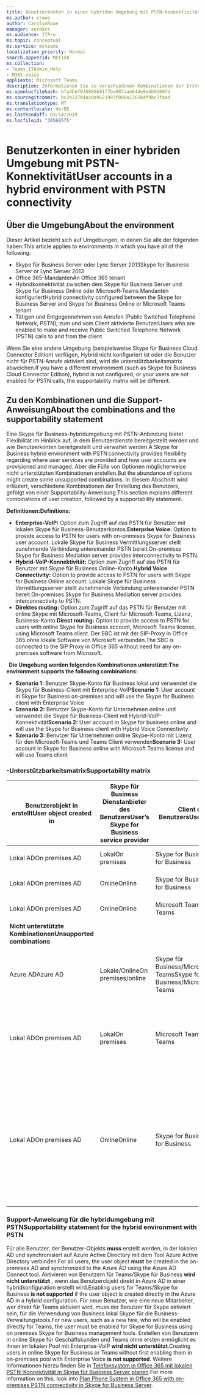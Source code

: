 ```yaml
---
title: Benutzerkonten in einer hybriden Umgebung mit PSTN-Konnektivität
ms.author: crowe
author: CarolynRowe
manager: serdars
ms.audience: ITPro
ms.topic: conceptual
ms.service: msteams
localization_priority: Normal
search.appverid: MET150
ms.collection:
- Teams_ITAdmin_Help
- M365-voice
appliesto: Microsoft Teams
description: Informationen Sie zu verschiedenen Kombinationen der Erstellung des Benutzers und welche Kombinationen unterstützt oder nicht unterstützt werden.
ms.openlocfilehash: bfa4bef876886b01f7be987aae644e9e4b9169fd
ms.sourcegitcommit: bc2b227b4ac0a9521993f808a1361b4f9bc7faad
ms.translationtype: MT
ms.contentlocale: de-DE
ms.lasthandoff: 03/14/2019
ms.locfileid: "30569575"
---
```

# <a name="user-accounts-in-a-hybrid-environment-with-pstn-connectivity"></a><span data-ttu-id="ad8e4-103">Benutzerkonten in einer hybriden Umgebung mit PSTN-Konnektivität</span><span class="sxs-lookup"><span data-stu-id="ad8e4-103">User accounts in a hybrid environment with PSTN connectivity</span></span>

## <a name="about-the-environment"></a><span data-ttu-id="ad8e4-104">Über die Umgebung</span><span class="sxs-lookup"><span data-stu-id="ad8e4-104">About the environment</span></span>

<span data-ttu-id="ad8e4-105">Dieser Artikel bezieht sich auf Umgebungen, in denen Sie alle der folgenden haben:</span><span class="sxs-lookup"><span data-stu-id="ad8e4-105">This article applies to environments in which you have all of the following:</span></span> 
 
- <span data-ttu-id="ad8e4-106">Skype für Business Server oder Lync Server 2013</span><span class="sxs-lookup"><span data-stu-id="ad8e4-106">Skype for Business Server or Lync Server 2013</span></span> 
- <span data-ttu-id="ad8e4-107">Office 365-Mandanten</span><span class="sxs-lookup"><span data-stu-id="ad8e4-107">An Office 365 tenant</span></span> 
- <span data-ttu-id="ad8e4-108">Hybridkonnektivität zwischen dem Skype für Business Server und Skype für Business Online oder Microsoft-Teams Mandanten konfiguriert</span><span class="sxs-lookup"><span data-stu-id="ad8e4-108">Hybrid connectivity configured between the Skype for Business Server and Skype for Business Online or Microsoft Teams tenant</span></span> 
- <span data-ttu-id="ad8e4-109">Tätigen und Entgegennehmen von Anrufen (Public Switched Telephone Network, PSTN), zum und vom Client aktivierte Benutzer</span><span class="sxs-lookup"><span data-stu-id="ad8e4-109">Users who are enabled to make and receive Public Switched Telephone Network (PSTN) calls to and from the client</span></span>

 
<span data-ttu-id="ad8e4-110">Wenn Sie eine andere Umgebung (beispielsweise Skype für Business Cloud Connector Edition) verfügen, Hybrid nicht konfiguriert ist oder die Benutzer nicht für PSTN-Anrufe aktiviert sind, wird die unterstützbarkeitsmatrix abweichen.</span><span class="sxs-lookup"><span data-stu-id="ad8e4-110">If you have a different environment (such as Skype for Business Cloud Connector Edition), hybrid is not configured, or your users are not enabled for PSTN calls, the supportability matrix will be different.</span></span>  

## <a name="about-the-combinations-and-the-supportability-statement"></a><span data-ttu-id="ad8e4-111">Zu den Kombinationen und die Support-Anweisung</span><span class="sxs-lookup"><span data-stu-id="ad8e4-111">About the combinations and the supportability statement</span></span>  

<span data-ttu-id="ad8e4-112">Eine Skype für Business-hybridumgebung mit PSTN-Anbindung bietet Flexibilität im Hinblick auf, in dem Benutzerdienste bereitgestellt werden und wie Benutzerkonten bereitgestellt und verwaltet werden.</span><span class="sxs-lookup"><span data-stu-id="ad8e4-112">A Skype for Business hybrid environment with PSTN connectivity provides flexibility regarding where user services are provided and how user accounts are provisioned and managed.</span></span> <span data-ttu-id="ad8e4-113">Aber die Fülle von Optionen möglicherweise nicht unterstützten Kombinationen erstellen.</span><span class="sxs-lookup"><span data-stu-id="ad8e4-113">But the abundance of options might create some unsupported combinations.</span></span> <span data-ttu-id="ad8e4-114">In diesem Abschnitt wird erläutert, verschiedene Kombinationen der Erstellung des Benutzers, gefolgt von einer Supportability-Anweisung.</span><span class="sxs-lookup"><span data-stu-id="ad8e4-114">This section explains different combinations of user creation, followed by a supportability statement.</span></span>


<span data-ttu-id="ad8e4-115">**Definitionen:**</span><span class="sxs-lookup"><span data-stu-id="ad8e4-115">**Definitions:**</span></span>   
- <span data-ttu-id="ad8e4-116">**Enterprise-VoIP:** Option zum Zugriff auf das PSTN für Benutzer mit lokalen Skype für Business-Benutzerkontos.</span><span class="sxs-lookup"><span data-stu-id="ad8e4-116">**Enterprise Voice:** Option to provide access to PSTN for users with on-premises Skype for Business user account.</span></span> <span data-ttu-id="ad8e4-117">Lokale Skype für Business Vermittlungsserver stellt zunehmende Verbindung untereinander PSTN bereit.</span><span class="sxs-lookup"><span data-stu-id="ad8e4-117">On-premises Skype for Business Mediation server provides interconnectivity to PSTN.</span></span>  
- <span data-ttu-id="ad8e4-118">**Hybrid-VoIP-Konnektivität:** Option zum Zugriff auf das PSTN für Benutzer mit Skype für Business Online-Konto.</span><span class="sxs-lookup"><span data-stu-id="ad8e4-118">**Hybrid Voice Connectivity:** Option to provide access to PSTN for users with Skype for Business Online account.</span></span> <span data-ttu-id="ad8e4-119">Lokale Skype für Business Vermittlungsserver stellt zunehmende Verbindung untereinander PSTN bereit.</span><span class="sxs-lookup"><span data-stu-id="ad8e4-119">On-premises Skype for Business Mediation server provides interconnectivity to PSTN.</span></span> 
- <span data-ttu-id="ad8e4-120">**Direktes routing:** Option zum Zugriff auf das PSTN für Benutzer mit online Skype mit Microsoft-Teams, Client für Microsoft-Teams, Lizenz, Business-Konto.</span><span class="sxs-lookup"><span data-stu-id="ad8e4-120">**Direct routing:** Option to provide access to PSTN for users with online Skype for Business account, Microsoft Teams license, using Microsoft Teams client.</span></span> <span data-ttu-id="ad8e4-121">Der SBC ist mit der SIP-Proxy in Office 365 ohne lokale Software von Microsoft verbunden.</span><span class="sxs-lookup"><span data-stu-id="ad8e4-121">The SBC is connected to the SIP Proxy in Office 365 without need for any on-premises software from Microsoft.</span></span>

  
<span data-ttu-id="ad8e4-122">**Die Umgebung werden folgenden Kombinationen unterstützt:**</span><span class="sxs-lookup"><span data-stu-id="ad8e4-122">**The environment supports the following combinations:**</span></span>
- <span data-ttu-id="ad8e4-123">**Szenario 1:** Benutzer Skype-Konto für Business lokal und verwendet die Skype für Business-Client mit Enterprise-VoIP</span><span class="sxs-lookup"><span data-stu-id="ad8e4-123">**Scenario 1:** User account in Skype for Business on-premises and will use the Skype for Business client with Enterprise Voice</span></span>
- <span data-ttu-id="ad8e4-124">**Szenario 2:** Benutzer Skype-Konto für Unternehmen online und verwendet die Skype für Business-Client mit Hybrid-VoIP-Konnektivität</span><span class="sxs-lookup"><span data-stu-id="ad8e4-124">**Scenario 2:** User account in Skype for business online and will use the Skype for Business client with Hybrid Voice Connectivity</span></span>
- <span data-ttu-id="ad8e4-125">**Szenario 3:** Benutzer für Unternehmen online Skype-Konto mit Lizenz für den Microsoft-Teams und Teams Client verwenden</span><span class="sxs-lookup"><span data-stu-id="ad8e4-125">**Scenario 3:** User account in Skype for Business online with Microsoft Teams license and will use Teams client</span></span>
 
### <a name="supportability-matrix"></a><span data-ttu-id="ad8e4-126">-Unterstützbarkeitsmatrix</span><span class="sxs-lookup"><span data-stu-id="ad8e4-126">Supportability matrix</span></span>


|<span data-ttu-id="ad8e4-127">**Benutzerobjekt in erstellt**</span><span class="sxs-lookup"><span data-stu-id="ad8e4-127">**User object created in**</span></span>  |<span data-ttu-id="ad8e4-128">**Skype für Business Dienstanbieter des Benutzers**</span><span class="sxs-lookup"><span data-stu-id="ad8e4-128">**User’s Skype for Business service provider**</span></span>|<span data-ttu-id="ad8e4-129">**Client des Benutzers**</span><span class="sxs-lookup"><span data-stu-id="ad8e4-129">**User’s Client**</span></span>|<span data-ttu-id="ad8e4-130">**VoIP-option**</span><span class="sxs-lookup"><span data-stu-id="ad8e4-130">**Voice option**</span></span>|<span data-ttu-id="ad8e4-131">**Unterstützt**</span><span class="sxs-lookup"><span data-stu-id="ad8e4-131">**Supported**</span></span>|
| ------------ | --------- | --------- | --------- | -------- |
|<span data-ttu-id="ad8e4-132">Lokal AD</span><span class="sxs-lookup"><span data-stu-id="ad8e4-132">On premises AD</span></span>| <span data-ttu-id="ad8e4-133">Lokal</span><span class="sxs-lookup"><span data-stu-id="ad8e4-133">On premises</span></span> |<span data-ttu-id="ad8e4-134">Skype for Business</span><span class="sxs-lookup"><span data-stu-id="ad8e4-134">Skype for Business</span></span>   | <span data-ttu-id="ad8e4-135">Enterprise-VoIP</span><span class="sxs-lookup"><span data-stu-id="ad8e4-135">Enterprise Voice</span></span>   |<span data-ttu-id="ad8e4-136">Ja</span><span class="sxs-lookup"><span data-stu-id="ad8e4-136">Yes</span></span>|
|<span data-ttu-id="ad8e4-137">Lokal AD</span><span class="sxs-lookup"><span data-stu-id="ad8e4-137">On premises AD</span></span>|<span data-ttu-id="ad8e4-138">Online</span><span class="sxs-lookup"><span data-stu-id="ad8e4-138">Online</span></span>| <span data-ttu-id="ad8e4-139">Skype for Business</span><span class="sxs-lookup"><span data-stu-id="ad8e4-139">Skype for Business</span></span>  | <span data-ttu-id="ad8e4-140">Hybrid-VoIP-Konnektivität</span><span class="sxs-lookup"><span data-stu-id="ad8e4-140">Hybrid Voice Connectivity</span></span>   |<span data-ttu-id="ad8e4-141">Ja</span><span class="sxs-lookup"><span data-stu-id="ad8e4-141">Yes</span></span> |
|<span data-ttu-id="ad8e4-142">Lokal AD</span><span class="sxs-lookup"><span data-stu-id="ad8e4-142">On premises AD</span></span>|<span data-ttu-id="ad8e4-143">Online</span><span class="sxs-lookup"><span data-stu-id="ad8e4-143">Online</span></span> |<span data-ttu-id="ad8e4-144">Microsoft Teams</span><span class="sxs-lookup"><span data-stu-id="ad8e4-144">Microsoft Teams</span></span> |<span data-ttu-id="ad8e4-145">Direktes Routing</span><span class="sxs-lookup"><span data-stu-id="ad8e4-145">Direct Routing</span></span>  |<span data-ttu-id="ad8e4-146">Ja</span><span class="sxs-lookup"><span data-stu-id="ad8e4-146">Yes</span></span> |
|<span data-ttu-id="ad8e4-147">**Nicht unterstützte Kombinationen**</span><span class="sxs-lookup"><span data-stu-id="ad8e4-147">**Unsupported combinations**</span></span>    | |         |         |      |
|<span data-ttu-id="ad8e4-148">Azure AD</span><span class="sxs-lookup"><span data-stu-id="ad8e4-148">Azure AD</span></span>| <span data-ttu-id="ad8e4-149">Lokale/Online</span><span class="sxs-lookup"><span data-stu-id="ad8e4-149">On premises/online</span></span> | <span data-ttu-id="ad8e4-150">Skype für Business/Microsoft-Teams</span><span class="sxs-lookup"><span data-stu-id="ad8e4-150">Skype for Business/Microsoft Teams</span></span>|<span data-ttu-id="ad8e4-151">Enterprise-VoIP/Hybrid-VoIP Connectivity/Direct-Routing</span><span class="sxs-lookup"><span data-stu-id="ad8e4-151">Enterprise Voice/Hybrid Voice Connectivity/Direct Routing</span></span>  |<span data-ttu-id="ad8e4-152">Nein, muss User-Objekt erstellt werden, der lokale AD zuerst</span><span class="sxs-lookup"><span data-stu-id="ad8e4-152">No, user object MUST be created in on-premises AD first</span></span> |
|<span data-ttu-id="ad8e4-153">Lokal AD</span><span class="sxs-lookup"><span data-stu-id="ad8e4-153">On premises AD</span></span>  |<span data-ttu-id="ad8e4-154">Lokal</span><span class="sxs-lookup"><span data-stu-id="ad8e4-154">On premises</span></span>| <span data-ttu-id="ad8e4-155">Microsoft Teams</span><span class="sxs-lookup"><span data-stu-id="ad8e4-155">Microsoft Teams</span></span>| <span data-ttu-id="ad8e4-156">Enterprise-VoIP/Hybrid-VoIP Connectivity/Direct-Routing</span><span class="sxs-lookup"><span data-stu-id="ad8e4-156">Enterprise Voice/Hybrid Voice Connectivity/Direct Routing</span></span>   |<span data-ttu-id="ad8e4-157">Nein, Microsoft-Teams, Client nicht mit lokalen Skype für Unternehmen unterstützt</span><span class="sxs-lookup"><span data-stu-id="ad8e4-157">No, Microsoft Teams client is not supported with on-premises Skype for Business</span></span> |     
|<span data-ttu-id="ad8e4-158">Lokal AD</span><span class="sxs-lookup"><span data-stu-id="ad8e4-158">On premises AD</span></span>  |<span data-ttu-id="ad8e4-159">Online</span><span class="sxs-lookup"><span data-stu-id="ad8e4-159">Online</span></span> |<span data-ttu-id="ad8e4-160">Skype for Business</span><span class="sxs-lookup"><span data-stu-id="ad8e4-160">Skype for Business</span></span>  | <span data-ttu-id="ad8e4-161">Direktes Routing</span><span class="sxs-lookup"><span data-stu-id="ad8e4-161">Direct Routing</span></span>  |<span data-ttu-id="ad8e4-162">Nein, direkten Routing wird mit nicht unterstützt Skype für Business-Client und Benutzer muss zunächst für Enterprise-VoIP in Skype für Unternehmen aktiviert werden</span><span class="sxs-lookup"><span data-stu-id="ad8e4-162">No, Direct Routing is not supported with Skype for Business client, and user must be enabled for Enterprise Voice in Skype for Business first</span></span>  |


### <a name="supportability-statement-for-the-hybrid-environment-with-pstn"></a><span data-ttu-id="ad8e4-163">Support-Anweisung für die hybridumgebung mit PSTN</span><span class="sxs-lookup"><span data-stu-id="ad8e4-163">Supportability statement for the hybrid environment with PSTN</span></span>

<span data-ttu-id="ad8e4-164">Für alle Benutzer, der Benutzer-Objekts **muss** erstellt werden, in der lokalen AD und synchronisiert auf Azure Active Directory mit dem Tool Azure Active Directory verbinden.</span><span class="sxs-lookup"><span data-stu-id="ad8e4-164">For all users, the user object **must** be created in the on-premises AD and synchronized to the Azure AD using the Azure AD Connect tool.</span></span> <span data-ttu-id="ad8e4-165">Aktivieren von Benutzern für Teams/Skype für Business **wird nicht unterstützt** , wenn das Benutzerobjekt direkt in Azure AD in einer hybridkonfiguration erstellt wird.</span><span class="sxs-lookup"><span data-stu-id="ad8e4-165">Enabling users for Teams/Skype for Business **is not supported** if the user object is created directly in the Azure AD in a hybrid configuration.</span></span> <span data-ttu-id="ad8e4-166">Für neue Benutzer, wie eine neue Mitarbeiter, wer direkt für Teams aktiviert wird, muss der Benutzer für Skype aktiviert sein, für die Verwendung von Business lokal Skype für die Business-Verwaltungstools.</span><span class="sxs-lookup"><span data-stu-id="ad8e4-166">For new users, such as a new hire, who will be enabled directly for Teams, the user must be enabled for Skype for Business using on premises Skype for Business management tools.</span></span> <span data-ttu-id="ad8e4-167">Erstellen von Benutzern in online Skype für Geschäftskunden und Teams ohne ersten ermöglicht es ihnen im lokalen Pool mit Enterprise-VoIP **wird nicht unterstützt**.</span><span class="sxs-lookup"><span data-stu-id="ad8e4-167">Creating users in online Skype for Business or Teams without first enabling them in on-premises pool with Enterprise Voice **is not supported**.</span></span> <span data-ttu-id="ad8e4-168">Weitere Informationen hierzu finden Sie in [Telefonsystem in Office 365 mit lokalen PSTN-Konnektivität in Skype für Business Server planen](https://docs.microsoft.com/skypeforbusiness/skype-for-business-hybrid-solutions/plan-your-phone-system-cloud-pbx-solution/plan-phone-system-with-on-premises-pstn-connectivity).</span><span class="sxs-lookup"><span data-stu-id="ad8e4-168">For more information on this, look into [Plan Phone System in Office 365 with on-premises PSTN connectivity in Skype for Business Server](https://docs.microsoft.com/skypeforbusiness/skype-for-business-hybrid-solutions/plan-your-phone-system-cloud-pbx-solution/plan-phone-system-with-on-premises-pstn-connectivity).</span></span>
